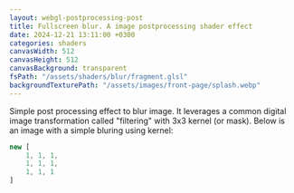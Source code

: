 ```yaml
---
layout: webgl-postprocessing-post
title: Fullscreen blur. A image postprocessing shader effect
date: 2024-12-21 13:11:00 +0300
categories: shaders
canvasWidth: 512
canvasHeight: 512
canvasBackground: transparent
fsPath: "/assets/shaders/blur/fragment.glsl"
backgroundTexturePath: "/assets/images/front-page/splash.webp"
---
```


Simple post processing effect to blur image. It leverages a common digital image transformation called "filtering" with 3x3 kernel (or mask). Below is an image with a simple bluring using kernel:
```javascript
new [
    1, 1, 1,
    1, 1, 1,
    1, 1, 1
]
```